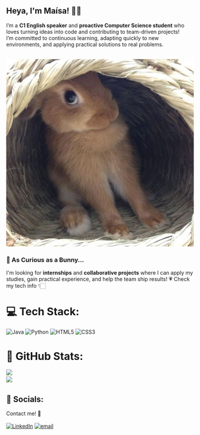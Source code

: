 ## Heya, I'm Maísa! 👋🏻

I’m a **C1 English speaker** and **proactive Computer Science student** who loves turning ideas into code and contributing to team-driven projects!  
I’m committed to continuous learning, adapting quickly to new environments, and applying practical solutions to real problems.

<br>![bunny](bunny.jpeg)

### 🐇 As Curious as a Bunny...
I'm looking for **internships** and **collaborative projects** where I can apply my studies, gain practical experience, and help the team ship results! 💗 Check my tech info 👇🏻

# 💻 Tech Stack:
![Java](https://img.shields.io/badge/java-%23ED8B00.svg?style=for-the-badge&logo=openjdk&logoColor=white) ![Python](https://img.shields.io/badge/python-3670A0?style=for-the-badge&logo=python&logoColor=ffdd54) ![HTML5](https://img.shields.io/badge/html5-%23E34F26.svg?style=for-the-badge&logo=html5&logoColor=white) ![CSS3](https://img.shields.io/badge/css3-%231572B6.svg?style=for-the-badge&logo=css3&logoColor=white)

# 🌷 GitHub Stats:
![](https://github-readme-stats.vercel.app/api?username=maisadallacosta&theme=dracula&hide_border=false&include_all_commits=false&count_private=false)<br/>
![](https://github-readme-stats.vercel.app/api/top-langs/?username=maisadallacosta&theme=dracula&hide_border=false&include_all_commits=false&count_private=false&layout=compact)

## 🍓 Socials:
Contact me! 💌 <br><br>
[![LinkedIn](https://img.shields.io/badge/LinkedIn-%230077B5.svg?logo=linkedin&logoColor=white)](https://linkedin.com/in/www.linkedin.com/in/maisapascoalotodallacosta) [![email](https://img.shields.io/badge/Email-D14836?logo=gmail&logoColor=white)](mailto:maisa2007dallacosta@gmail.com) 
